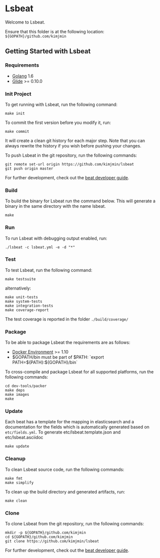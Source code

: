 # Lsbeat

Welcome to Lsbeat.

Ensure that this folder is at the following location:
`${GOPATH}/github.com/kimjmin`

## Getting Started with Lsbeat

### Requirements

* [Golang](https://golang.org/dl/) 1.6
* [Glide](https://github.com/Masterminds/glide) >= 0.10.0

### Init Project
To get running with Lsbeat, run the following command:

```
make init
```

To commit the first version before you modify it, run:

```
make commit
```

It will create a clean git history for each major step. Note that you can always rewrite the history if you wish before pushing your changes.

To push Lsbeat in the git repository, run the following commands:

```
git remote set-url origin https://github.com/kimjmin/lsbeat
git push origin master
```

For further development, check out the [beat developer guide](https://www.elastic.co/guide/en/beats/libbeat/current/new-beat.html).

### Build

To build the binary for Lsbeat run the command below. This will generate a binary
in the same directory with the name lsbeat.

```
make
```


### Run

To run Lsbeat with debugging output enabled, run:

```
./lsbeat -c lsbeat.yml -e -d "*"
```


### Test

To test Lsbeat, run the following command:

```
make testsuite
```

alternatively:
```
make unit-tests
make system-tests
make integration-tests
make coverage-report
```

The test coverage is reported in the folder `./build/coverage/`


### Package

To be able to package Lsbeat the requirements are as follows:

 * [Docker Environment](https://docs.docker.com/engine/installation/) >= 1.10
 * $GOPATH/bin must be part of $PATH: `export PATH=${PATH}:${GOPATH}/bin`

To cross-compile and package Lsbeat for all supported platforms, run the following commands:

```
cd dev-tools/packer
make deps
make images
make
```

### Update

Each beat has a template for the mapping in elasticsearch and a documentation for the fields
which is automatically generated based on `etc/fields.yml`.
To generate etc/lsbeat.template.json and etc/lsbeat.asciidoc

```
make update
```


### Cleanup

To clean  Lsbeat source code, run the following commands:

```
make fmt
make simplify
```

To clean up the build directory and generated artifacts, run:

```
make clean
```


### Clone

To clone Lsbeat from the git repository, run the following commands:

```
mkdir -p ${GOPATH}/github.com/kimjmin
cd ${GOPATH}/github.com/kimjmin
git clone https://github.com/kimjmin/lsbeat
```


For further development, check out the [beat developer guide](https://www.elastic.co/guide/en/beats/libbeat/current/new-beat.html).
